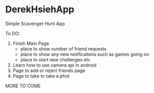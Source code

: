 # DerekHsiehApp
Simple Scavenger Hunt App

To DO:
  1. Finish Main Page
      - place to show number of friend requests
      - place to show any new notificaitons such as games going on
      - place to start new challenges etc
  2. Learn how to use camera api in android
  3. Page to add or reject friends page
  4. Page to take to take a phot
  
  MORE TO COME
